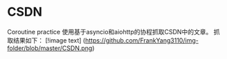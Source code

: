 # CSDN
Coroutine practice
使用基于asyncio和aiohttp的协程抓取CSDN中的文章。
抓取结果如下：
[!image text]
(https://github.com/FrankYang3110/img-folder/blob/master/CSDN.png)
